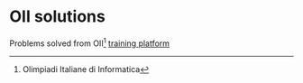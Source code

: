 <!-- codename uganda -->

# OII solutions
Problems solved from OII[^1] [training platform](https://training.olinfo.it/#/overview)

[^1]: Olimpiadi Italiane di Informatica

